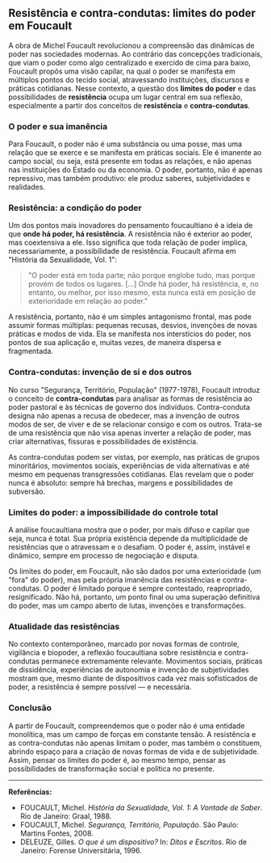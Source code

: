 
## Resistência e contra-condutas: limites do poder em Foucault

A obra de Michel Foucault revolucionou a compreensão das dinâmicas de poder nas sociedades modernas. Ao contrário das concepções tradicionais, que viam o poder como algo centralizado e exercido de cima para baixo, Foucault propôs uma visão capilar, na qual o poder se manifesta em múltiplos pontos do tecido social, atravessando instituições, discursos e práticas cotidianas. Nesse contexto, a questão dos **limites do poder** e das possibilidades de **resistência** ocupa um lugar central em sua reflexão, especialmente a partir dos conceitos de **resistência** e **contra-condutas**.

### O poder e sua imanência

Para Foucault, o poder não é uma substância ou uma posse, mas uma relação que se exerce e se manifesta em práticas sociais. Ele é imanente ao campo social, ou seja, está presente em todas as relações, e não apenas nas instituições do Estado ou da economia. O poder, portanto, não é apenas repressivo, mas também produtivo: ele produz saberes, subjetividades e realidades.

### Resistência: a condição do poder

Um dos pontos mais inovadores do pensamento foucaultiano é a ideia de que **onde há poder, há resistência**. A resistência não é exterior ao poder, mas coextensiva a ele. Isso significa que toda relação de poder implica, necessariamente, a possibilidade de resistência. Foucault afirma em "História da Sexualidade, Vol. 1":

> "O poder está em toda parte; não porque englobe tudo, mas porque provém de todos os lugares. [...] Onde há poder, há resistência, e, no entanto, ou melhor, por isso mesmo, esta nunca está em posição de exterioridade em relação ao poder."

A resistência, portanto, não é um simples antagonismo frontal, mas pode assumir formas múltiplas: pequenas recusas, desvios, invenções de novas práticas e modos de vida. Ela se manifesta nos interstícios do poder, nos pontos de sua aplicação e, muitas vezes, de maneira dispersa e fragmentada.

### Contra-condutas: invenção de si e dos outros

No curso "Segurança, Território, População" (1977-1978), Foucault introduz o conceito de **contra-condutas** para analisar as formas de resistência ao poder pastoral e às técnicas de governo dos indivíduos. Contra-conduta designa não apenas a recusa de obedecer, mas a invenção de outros modos de ser, de viver e de se relacionar consigo e com os outros. Trata-se de uma resistência que não visa apenas inverter a relação de poder, mas criar alternativas, fissuras e possibilidades de existência.

As contra-condutas podem ser vistas, por exemplo, nas práticas de grupos minoritários, movimentos sociais, experiências de vida alternativas e até mesmo em pequenas transgressões cotidianas. Elas revelam que o poder nunca é absoluto: sempre há brechas, margens e possibilidades de subversão.

### Limites do poder: a impossibilidade do controle total

A análise foucaultiana mostra que o poder, por mais difuso e capilar que seja, nunca é total. Sua própria existência depende da multiplicidade de resistências que o atravessam e o desafiam. O poder é, assim, instável e dinâmico, sempre em processo de negociação e disputa.

Os limites do poder, em Foucault, não são dados por uma exterioridade (um "fora" do poder), mas pela própria imanência das resistências e contra-condutas. O poder é limitado porque é sempre contestado, reapropriado, resignificado. Não há, portanto, um ponto final ou uma superação definitiva do poder, mas um campo aberto de lutas, invenções e transformações.

### Atualidade das resistências

No contexto contemporâneo, marcado por novas formas de controle, vigilância e biopoder, a reflexão foucaultiana sobre resistência e contra-condutas permanece extremamente relevante. Movimentos sociais, práticas de dissidência, experiências de autonomia e invenção de subjetividades mostram que, mesmo diante de dispositivos cada vez mais sofisticados de poder, a resistência é sempre possível — e necessária.

### Conclusão

A partir de Foucault, compreendemos que o poder não é uma entidade monolítica, mas um campo de forças em constante tensão. A resistência e as contra-condutas não apenas limitam o poder, mas também o constituem, abrindo espaço para a criação de novas formas de vida e de subjetividade. Assim, pensar os limites do poder é, ao mesmo tempo, pensar as possibilidades de transformação social e política no presente.

___
**Referências:**
- FOUCAULT, Michel. *História da Sexualidade, Vol. 1: A Vontade de Saber*. Rio de Janeiro: Graal, 1988.
- FOUCAULT, Michel. *Segurança, Território, População*. São Paulo: Martins Fontes, 2008.
- DELEUZE, Gilles. *O que é um dispositivo?* In: *Ditos e Escritos*. Rio de Janeiro: Forense Universitária, 1996.
```
